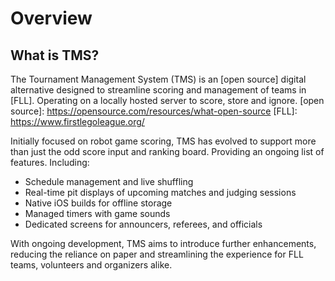 # Overview

## What is TMS?

The Tournament Management System (TMS) is an [open source] digital alternative designed to streamline scoring and management of teams in [FLL].
Operating on a locally hosted server to score, store and ignore.
[open source]: https://opensource.com/resources/what-open-source
[FLL]: https://www.firstlegoleague.org/

Initially focused on robot game scoring, TMS has evolved to support more than just the odd score input and ranking board.
Providing an ongoing list of features. Including:

- Schedule management and live shuffling
- Real-time pit displays of upcoming matches and judging sessions
- Native iOS builds for offline storage
- Managed timers with game sounds
- Dedicated screens for announcers, referees, and officials

With ongoing development, TMS aims to introduce further enhancements, reducing the reliance on paper and streamlining the experience for FLL teams, volunteers and organizers alike.
